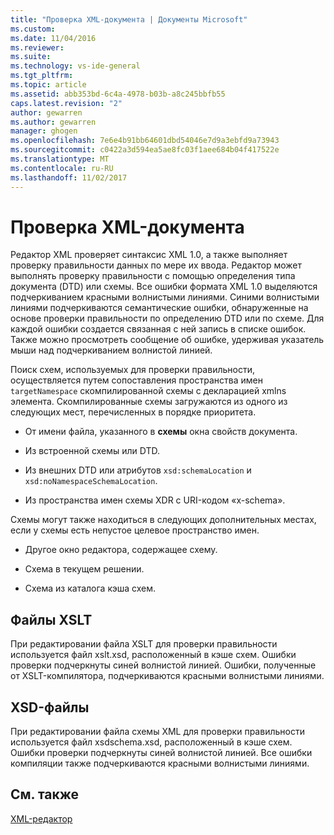 ```yaml
---
title: "Проверка XML-документа | Документы Microsoft"
ms.custom: 
ms.date: 11/04/2016
ms.reviewer: 
ms.suite: 
ms.technology: vs-ide-general
ms.tgt_pltfrm: 
ms.topic: article
ms.assetid: abb353bd-6c4a-4978-b03b-a8c245bbfb55
caps.latest.revision: "2"
author: gewarren
ms.author: gewarren
manager: ghogen
ms.openlocfilehash: 7e6e4b91bb64601dbd54046e7d9a3ebfd9a73943
ms.sourcegitcommit: c0422a3d594ea5ae8fc03f1aee684b04f417522e
ms.translationtype: MT
ms.contentlocale: ru-RU
ms.lasthandoff: 11/02/2017
---
```

# <a name="xml-document-validation"></a>Проверка XML-документа
Редактор XML проверяет синтаксис XML 1.0, а также выполняет проверку правильности данных по мере их ввода. Редактор может выполнять проверку правильности с помощью определения типа документа (DTD) или схемы. Все ошибки формата XML 1.0 выделяются подчеркиванием красными волнистыми линиями. Синими волнистыми линиями подчеркиваются семантические ошибки, обнаруженные на основе проверки правильности по определению DTD или по схеме. Для каждой ошибки создается связанная с ней запись в списке ошибок. Также можно просмотреть сообщение об ошибке, удерживая указатель мыши над подчеркиванием волнистой линией.  
  
 Поиск схем, используемых для проверки правильности, осуществляется путем сопоставления пространства имен `targetNamespace` скомпилированной схемы с декларацией xmlns элемента. Скомпилированные схемы загружаются из одного из следующих мест, перечисленных в порядке приоритета.  
  
-   От имени файла, указанного в **схемы** окна свойств документа.  
  
-   Из встроенной схемы или DTD.  
  
-   Из внешних DTD или атрибутов `xsd:schemaLocation` и `xsd:noNamespaceSchemaLocation`.  
  
-   Из пространства имен схемы XDR с URI-кодом «x-schema».  
  
Схемы могут также находиться в следующих дополнительных местах, если у схемы есть непустое целевое пространство имен.  
  
-   Другое окно редактора, содержащее схему.  
  
-   Схема в текущем решении.  
  
-   Схема из каталога кэша схем.  
  
## <a name="xslt-files"></a>Файлы XSLT  
 При редактировании файла XSLT для проверки правильности используется файл xslt.xsd, расположенный в кэше схем. Ошибки проверки подчеркнуты синей волнистой линией. Ошибки, полученные от XSLT-компилятора, подчеркиваются красными волнистыми линиями.  
  
## <a name="xml-schema-xsd-files"></a>XSD-файлы  
 При редактировании файла схемы XML для проверки правильности используется файл xsdschema.xsd, расположенный в кэше схем. Ошибки проверки подчеркнуты синей волнистой линией. Все ошибки компиляции также подчеркиваются красными волнистыми линиями.  
  
## <a name="see-also"></a>См. также  
 [XML-редактор](../xml-tools/xml-editor.md)